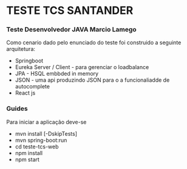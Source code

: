 # TESTE TCS SANTANDER

### Teste Desenvolvedor JAVA Marcio Lamego
Como cenario dado pelo enunciado do teste foi construido a seguinte arquitetura:

* Springboot 
* Eureka Server / Client - para gerenciar o loadbalance
* JPA - HSQL embbded in memory
* JSON - uma api produzindo JSON para o a funcionaliadde de autocomplete
* React js

### Guides
Para iniciar a aplicação deve-se

* mvn install [-DskipTests]
* mvn spring-boot:run
* cd teste-tcs-web
* npm install
* npm start
